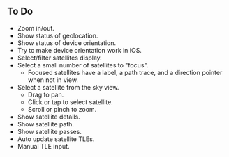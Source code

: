 ## To Do

- Zoom in/out.
- Show status of geolocation.
- Show status of device orientation.
- Try to make device orientation work in iOS.
- Select/filter satellites display.
- Select a small number of satellites to "focus".
  - Focused satellites have a label, a path trace, and a direction pointer when not in view.
- Select a satellite from the sky view.
  - Drag to pan.
  - Click or tap to select satellite.
  - Scroll or pinch to zoom.
- Show satellite details.
- Show satellite path.
- Show satellite passes.
- Auto update satellite TLEs.
- Manual TLE input.
